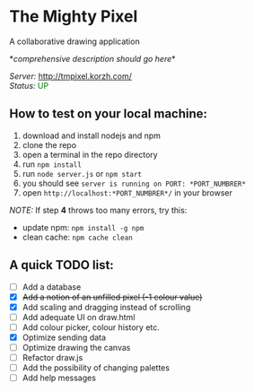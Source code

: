 # The Mighty Pixel
A collaborative drawing application

\**comprehensive description should go here*\*

*Server:* http://tmpixel.korzh.com/ <br/>
*Status:* <span style='color:green'>UP</span>

## How to test on your local machine:
1. download and install nodejs and npm
2. clone the repo
3. open a terminal in the repo directory
4. run `npm install`
5. run `node server.js` or `npm start`
6. you should see `server is running on PORT: *PORT_NUMBRER*`
7. open `http://localhost:*PORT_NUMBRER*/` in your browser

*NOTE:* If step **4** throws too many errors, try this:
* update npm: `npm install -g npm`
* clean cache: `npm cache clean`

## A quick TODO list:
* [ ] Add a database
* [x] ~~Add a notion of an unfilled pixel (-1 colour value)~~
* [X] Add scaling and dragging instead of scrolling
* [ ] Add adequate UI on draw.html
* [ ] Add colour picker, colour history etc.
* [x] Optimize sending data
* [ ] Optimize drawing the canvas
* [ ] Refactor draw.js
* [ ] Add the possibility of changing palettes
* [ ] Add help messages
